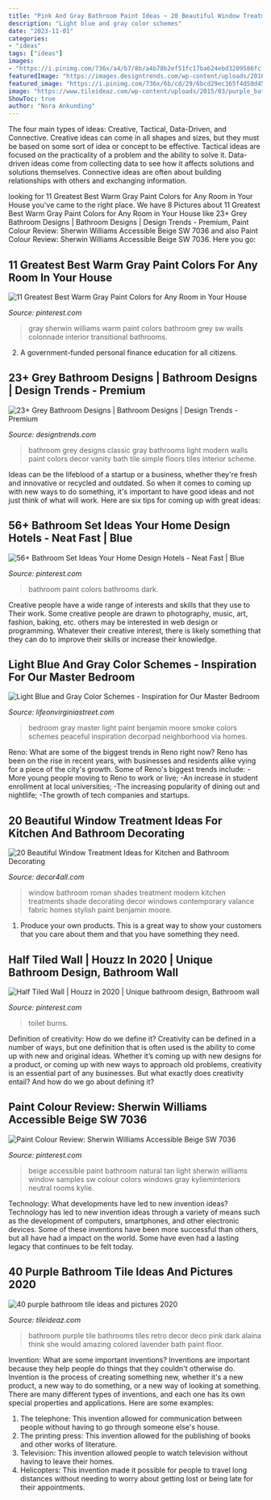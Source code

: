```yaml
---
title: "Pink And Gray Bathroom Paint Ideas ~ 20 Beautiful Window Treatment Ideas For Kitchen And Bathroom Decorating"
description: "Light blue and gray color schemes"
date: "2023-11-01"
categories:
- "ideas"
tags: ["ideas"]
images:
- "https://i.pinimg.com/736x/a4/b7/8b/a4b78b2ef51fc17ba624ebd3209586fc.jpg"
featuredImage: "https://images.designtrends.com/wp-content/uploads/2016/03/04112905/Classic-Grey-Bathroom-Design.jpeg"
featured_image: "https://i.pinimg.com/736x/6b/cd/29/6bcd29ec365f4d50d451858ccb43189a.jpg"
image: "https://www.tileideaz.com/wp-content/uploads/2015/03/purple_bathroom_tile_13.jpg"
ShowToc: true
author: "Nora Ankunding"
---
```



The four main types of ideas: Creative, Tactical, Data-Driven, and Connective.
Creative ideas can come in all shapes and sizes, but they must be based on some sort of idea or concept to be effective. Tactical ideas are focused on the practicality of a problem and the ability to solve it. Data-driven ideas come from collecting data to see how it affects solutions and solutions themselves. Connective ideas are often about building relationships with others and exchanging information.

	

		
looking for 11 Greatest Best Warm Gray Paint Colors for Any Room in Your House you've came to the right place. We have 8 Pictures about 11 Greatest Best Warm Gray Paint Colors for Any Room in Your House like 23+ Grey Bathroom Designs | Bathroom Designs | Design Trends - Premium, Paint Colour Review: Sherwin Williams Accessible Beige SW 7036 and also Paint Colour Review: Sherwin Williams Accessible Beige SW 7036. Here you go:
		
    
## 11 Greatest Best Warm Gray Paint Colors For Any Room In Your House

<img loading=lazy src="https://i.pinimg.com/736x/16/52/e7/1652e7b48b08e7742ff01edcff9cdd88.jpg" onerror="this.onerror=null;this.src='https://tse2.mm.bing.net/th?id=OIP.0jFAwEsDAinojJvAEpls5AHaKa&amp;pid=15.1';" alt="11 Greatest Best Warm Gray Paint Colors for Any Room in Your House">

_Source: pinterest.com_

>gray sherwin williams warm paint colors bathroom grey sw walls colonnade interior transitional bathrooms. 

	

2. A government-funded personal finance education for all citizens.

    
## 23+ Grey Bathroom Designs | Bathroom Designs | Design Trends - Premium

<img loading=lazy src="https://images.designtrends.com/wp-content/uploads/2016/03/04112905/Classic-Grey-Bathroom-Design.jpeg" onerror="this.onerror=null;this.src='https://tse3.mm.bing.net/th?id=OIP.KZY0-wDbc2t08iGg1JMWMgHaJ4&amp;pid=15.1';" alt="23+ Grey Bathroom Designs | Bathroom Designs | Design Trends - Premium">

_Source: designtrends.com_

>bathroom grey designs classic gray bathrooms light modern walls paint colors decor vanity bath tile simple floors tiles interior scheme. 

	

Ideas can be the lifeblood of a startup or a business, whether they're fresh and innovative or recycled and outdated. So when it comes to coming up with new ways to do something, it's important to have good ideas and not just think of what will work. Here are six tips for coming up with great ideas:

    
## 56+ Bathroom Set Ideas Your Home Design Hotels - Neat Fast | Blue

<img loading=lazy src="https://i.pinimg.com/736x/0b/cc/eb/0bcceb5df9858cfbfef6ac99709507b1.jpg" onerror="this.onerror=null;this.src='https://tse4.mm.bing.net/th?id=OIP.9RVWSdi4DGtNSOPNTVqIpAHaJ4&amp;pid=15.1';" alt="56+ Bathroom Set Ideas Your Home Design Hotels - Neat Fast | Blue">

_Source: pinterest.com_

>bathroom paint colors bathrooms dark. 

	

Creative people have a wide range of interests and skills that they use to Their work. Some creative people are drawn to photography, music, art, fashion, baking, etc. others may be interested in web design or programming. Whatever their creative interest, there is likely something that they can do to improve their skills or increase their knowledge.

    
## Light Blue And Gray Color Schemes - Inspiration For Our Master Bedroom

<img loading=lazy src="https://lifeonvirginiastreet.com/wp-content/uploads/2013/07/benjamin-moore-smoke.jpg" onerror="this.onerror=null;this.src='https://tse1.mm.bing.net/th?id=OIP.5APxFCj1mpJwiu3lT8bpVAAAAA&amp;pid=15.1';" alt="Light Blue and Gray Color Schemes - Inspiration for Our Master Bedroom">

_Source: lifeonvirginiastreet.com_

>bedroom gray master light paint benjamin moore smoke colors schemes peaceful inspiration decorpad neighborhood via homes. 

	

Reno: What are some of the biggest trends in Reno right now?
Reno has been on the rise in recent years, with businesses and residents alike vying for a piece of the city's growth. Some of Reno's biggest trends include: 
 -More young people moving to Reno to work or live; 
-An increase in student enrollment at local universities; 
-The increasing popularity of dining out and nightlife; 
-The growth of tech companies and startups.

    
## 20 Beautiful Window Treatment Ideas For Kitchen And Bathroom Decorating

<img loading=lazy src="https://decor4all.com/wp-content/uploads/2015/07/roman-shades-window-treatment-ideas-for-bathroom-decorating-1.jpg" onerror="this.onerror=null;this.src='https://tse2.mm.bing.net/th?id=OIP.TYeHy_myf2BfXm8_7MYiygAAAA&amp;pid=15.1';" alt="20 Beautiful Window Treatment Ideas for Kitchen and Bathroom Decorating">

_Source: decor4all.com_

>window bathroom roman shades treatment modern kitchen treatments shade decorating decor windows contemporary valance fabric homes stylish paint benjamin moore. 

	

1. Produce your own products. This is a great way to show your customers that you care about them and that you have something they need.

    
## Half Tiled Wall | Houzz In 2020 | Unique Bathroom Design, Bathroom Wall

<img loading=lazy src="https://i.pinimg.com/736x/a4/b7/8b/a4b78b2ef51fc17ba624ebd3209586fc.jpg" onerror="this.onerror=null;this.src='https://tse3.mm.bing.net/th?id=OIP.d1oy31w-DgSEPE0k_TBBgQHaLH&amp;pid=15.1';" alt="Half Tiled Wall | Houzz in 2020 | Unique bathroom design, Bathroom wall">

_Source: pinterest.com_

>toilet burns. 

	

Definition of creativity: How do we define it?
Creativity can be defined in a number of ways, but one definition that is often used is the ability to come up with new and original ideas. Whether it’s coming up with new designs for a product, or coming up with new ways to approach old problems, creativity is an essential part of any businesses. But what exactly does creativity entail? And how do we go about defining it?

    
## Paint Colour Review: Sherwin Williams Accessible Beige SW 7036

<img loading=lazy src="https://i.pinimg.com/736x/6b/cd/29/6bcd29ec365f4d50d451858ccb43189a.jpg" onerror="this.onerror=null;this.src='https://tse4.mm.bing.net/th?id=OIP.kK6eRUHcbtHsia0Agq6JYwHaJ3&amp;pid=15.1';" alt="Paint Colour Review: Sherwin Williams Accessible Beige SW 7036">

_Source: pinterest.com_

>beige accessible paint bathroom natural tan light sherwin williams window samples sw colour colors windows gray kylieminteriors neutral rooms kylie. 

	

Technology: What developments have led to new invention ideas?
Technology has led to new invention ideas through a variety of means such as the development of computers, smartphones, and other electronic devices. Some of these inventions have been more successful than others, but all have had a impact on the world. Some have even had a lasting legacy that continues to be felt today.

    
## 40 Purple Bathroom Tile Ideas And Pictures 2020

<img loading=lazy src="https://www.tileideaz.com/wp-content/uploads/2015/03/purple_bathroom_tile_13.jpg" onerror="this.onerror=null;this.src='https://tse4.mm.bing.net/th?id=OIP.Y4HrSpsj5PfCHQ7pAKCMkwHaJ2&amp;pid=15.1';" alt="40 purple bathroom tile ideas and pictures 2020">

_Source: tileideaz.com_

>bathroom purple tile bathrooms tiles retro decor deco pink dark alaina think she would amazing colored lavender bath paint floor. 

	

Invention: What are some important inventions?
Inventions are important because they help people do things that they couldn't otherwise do. Invention is the process of creating something new, whether it's a new product, a new way to do something, or a new way of looking at something. There are many different types of inventions, and each one has its own special properties and applications. Here are some examples: 
1. The telephone: This invention allowed for communication between people without having to go through someone else's house.
2. The printing press: This invention allowed for the publishing of books and other works of literature.
3. Television: This invention allowed people to watch television without having to leave their homes.
4. Helicopters: This invention made it possible for people to travel long distances without needing to worry about getting lost or being late for their appointments.


